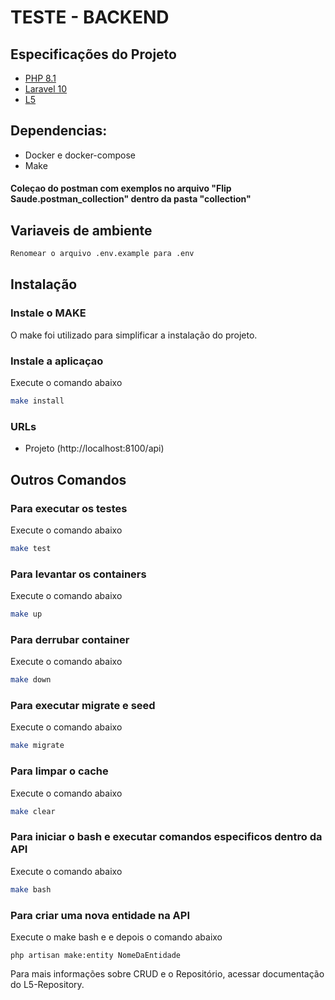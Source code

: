 # TESTE - BACKEND

## Especificações do Projeto

- [PHP 8.1](https://www.php.net/releases/8.1/en.php)
- [Laravel 10](https://laravel.com/docs/10.x/releases)
- [L5](https://github.com/andersao/l5-repository)

## Dependencias:

- Docker e docker-compose
- Make

#### Coleçao do postman com exemplos no arquivo "Flip Saude.postman_collection" dentro da pasta "collection"

## Variaveis de ambiente
```bash
Renomear o arquivo .env.example para .env
```

## Instalação

### Instale o MAKE

O make foi utilizado para simplificar a instalação do projeto.

### Instale a aplicaçao

Execute o comando abaixo

```bash
make install
```

### URLs

- Projeto (http://localhost:8100/api)

## Outros Comandos

### Para executar os testes

Execute o comando abaixo

```bash
make test
```

### Para levantar os containers

Execute o comando abaixo

```bash
make up
```

### Para derrubar container

Execute o comando abaixo

```bash
make down
```

### Para executar migrate e seed

Execute o comando abaixo

```bash
make migrate
```

### Para limpar o cache

Execute o comando abaixo

```bash
make clear
```

### Para iniciar o bash e executar comandos especificos dentro da API

Execute o comando abaixo

```bash
make bash
```

### Para criar uma nova entidade na API

Execute o make bash e e depois o comando abaixo

```
php artisan make:entity NomeDaEntidade
```

Para mais informações sobre CRUD e o Repositório, acessar documentação do L5-Repository.






